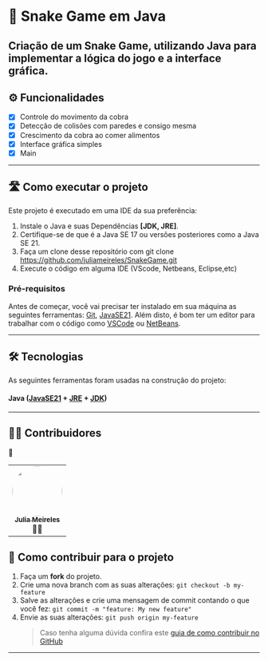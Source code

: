# 🐍 Snake Game em Java

Criação de um  Snake Game, utilizando Java para implementar a lógica do jogo e a interface gráfica.
---

## ⚙️ Funcionalidades

- [x] Controle do movimento da cobra
- [x] Detecção de colisões com paredes e consigo mesma
- [x] Crescimento da cobra ao comer alimentos
- [x] Interface gráfica simples
- [x] Main

---

## 🛣️ Como executar o projeto

Este projeto é executado em uma IDE da sua preferência:

1. Instale o Java e suas Dependências **[JDK, JRE]**.
2. Certifique-se de que é a Java SE 17 ou versões posteriores como a Java SE 21.
3. Faça um clone desse repositório com git clone https://github.com/juliameireles/SnakeGame.git
4. Execute o código em alguma IDE (VScode, Netbeans, Eclipse,etc)

### Pré-requisitos

Antes de começar, você vai precisar ter instalado em sua máquina as seguintes ferramentas:
[Git](https://git-scm.com), [JavaSE21](https://www.oracle.com/java/technologies/javase/jdk21-archive-downloads.html).
Além disto, é bom ter um editor para trabalhar com o código como [VSCode](https://code.visualstudio.com/) ou [NetBeans](https://netbeans.apache.org/front/main/index.html).

---

## 🛠 Tecnologias

As seguintes ferramentas foram usadas na construção do projeto:

#### **Java** ([JavaSE21](https://www.oracle.com/java/technologies/javase/jdk21-archive-downloads.html) + [JRE](https://www.java.com/pt-BR/download/manual.jsp) + [JDK](https://www.oracle.com/java/technologies/downloads/))

---

## 👨‍💻 Contribuidores
👏

<table>
  <tr>
    <td align="center"><a href="https://github.com/juliameireles"><img style="border-radius: 50%;" src="https://avatars.githubusercontent.com/u/132387639?v=4" width="100px;"/><br /><sub><b>Julia Meireles</b></sub></a><br /><a>👨‍💻</a></td>
  </tr>
</table>

## 💪 Como contribuir para o projeto

1. Faça um **fork** do projeto.
2. Crie uma nova branch com as suas alterações: `git checkout -b my-feature`
3. Salve as alterações e crie uma mensagem de commit contando o que você fez: `git commit -m "feature: My new feature"`
4. Envie as suas alterações: `git push origin my-feature`
   > Caso tenha alguma dúvida confira este [guia de como contribuir no GitHub](./CONTRIBUTING.md)

---